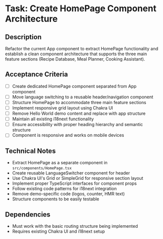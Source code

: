# Task: Create HomePage Component Architecture

## Description
Refactor the current App component to extract HomePage functionality and establish a clean component architecture that supports the three main feature sections (Recipe Database, Meal Planner, Cooking Assistant).

## Acceptance Criteria
- [ ] Create dedicated HomePage component separated from App component
- [ ] Move language switching to a reusable header/navigation component
- [ ] Structure HomePage to accommodate three main feature sections
- [ ] Implement responsive grid layout using Chakra UI
- [ ] Remove Hello World demo content and replace with app structure
- [ ] Maintain all existing i18next functionality
- [ ] Ensure accessibility with proper heading hierarchy and semantic structure
- [ ] Component is responsive and works on mobile devices

## Technical Notes
- Extract HomePage as a separate component in `src/components/HomePage.tsx`
- Create reusable LanguageSwitcher component for header
- Use Chakra UI's Grid or SimpleGrid for responsive section layout
- Implement proper TypeScript interfaces for component props
- Follow existing code patterns for i18next integration
- Remove demo-specific code (logos, counter, HMR text)
- Structure components to be easily testable

## Dependencies
- Must work with the basic routing structure being implemented
- Requires existing Chakra UI and i18next setup